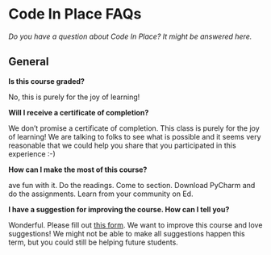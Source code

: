 # Code In Place FAQs

_Do you have a question about Code In Place? It might be answered here._

## General

**Is this course graded?**

No, this is purely for the joy of learning!

**Will I receive a certificate of completion?**

We don’t promise a certificate of completion. This class is purely for the joy of learning! We are talking to folks to see what is possible and it seems very reasonable that we could help you share that you participated in this experience :-)

**How can I make the most of this course?**

ave fun with it. Do the readings. Come to section. Download PyCharm and do the assignments. Learn from your community on Ed.

**I have a suggestion for improving the course. How can I tell you?**

Wonderful. Please fill out [this form](https://docs.google.com/forms/d/e/1FAIpQLSdINcYsz1JN8eekMJntExxNyz7m5fa6JKztT_pkeYqfUMIRwg/viewform). We want to improve this course and love suggestions! We might not be able to make all suggestions happen this term, but you could still be helping future students.
